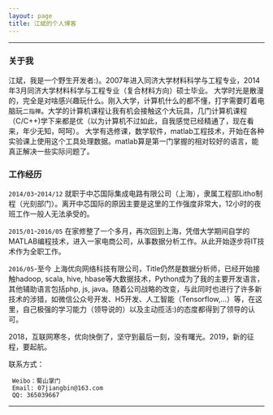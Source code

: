 ```yaml
---
layout: page
title: 江斌的个人博客
---
```

---

### 关于我

江斌，我是一个野生开发者:)。2007年进入同济大学材料科学与工程专业，2014年3月同济大学材料科学与工程专业（复合材料方向）硕士毕业。
大学时光是散漫的，完全是对啥感兴趣玩什么。刚入大学，计算机什么的都不懂，打字需要盯着电脑玩`二指禅`。大学的计算机课程让我有机会接触这个大玩具，几门计算机课程（C/C++)学下来都是优（以为计算机不过如此，自我感觉已经精通了，现在看来，年少无知，呵呵）。
大学有选修课，数学软件，matlab工程技术，开始在各种实验课上使用这个工具处理数据。matlab算是第一门掌握的相对较好的语言，能真正解决一些实际问题了。

### 工作经历

`2014/03`-`2014/12` 就职于中芯国际集成电路有限公司（上海），隶属工程部Litho制程（光刻部门）。离开中芯国际的原因主要是这里的工作强度非常大，12小时的夜班工作一般人无法承受的。

`2015/01`-`2016/05` 在家修整了一个多月，再次回到上海，凭借大学期间自学的MATLAB编程技术，进入一家电商公司，从事数据分析工作。从此开始逐步将IT技术作为全职工作。

`2016/05`-至今 上海优向网络科技有限公司，Title仍然是数据分析师，已经开始接触hadoop, scala, hive, hbase等大数据技术，Python成为了我的主要开发语言，其他辅助语言包括php, js, java。随着公司战略的改变，与此同时也进行了许多新技术的涉猎，如微信公众号开发、H5开发、人工智能（Tensorflow,...）等，在这里，自己极强的学习能力（领导说的）以及主动揽活:)的态度都得到了领导的认可。

2018，互联网寒冬，优向快倒了，坚守到最后一刻，没有曙光。2019，新的征程，要起航。


联系方式：

```
 Weibo：蜀山掌门
 Email: 07jiangbin@163.com
 QQ: 365039667
```

---
